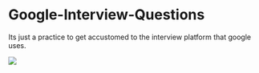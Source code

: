 # Google-Interview-Questions
Its just a practice to get accustomed to the interview platform that google uses.

<img src="https://github.com/logo/google/blob/master/images/logo.svg">

<img align="center">
